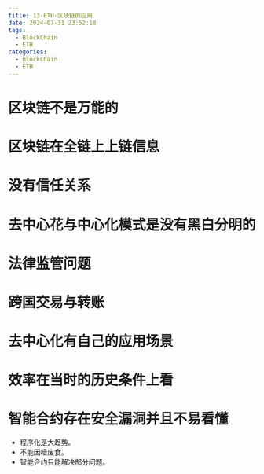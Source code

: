 ```yaml
---
title: 13-ETH-区块链的应用
date: 2024-07-31 23:52:18
tags:
  - BlockChain
  - ETH
categories:
  - BlockChain
  - ETH
---
```


# 区块链不是万能的

# 区块链在全链上上链信息

# 没有信任关系

# 去中心花与中心化模式是没有黑白分明的

# 法律监管问题

# 跨国交易与转账

# 去中心化有自己的应用场景

# 效率在当时的历史条件上看

# 智能合约存在安全漏洞并且不易看懂
- 程序化是大趋势。
- 不能因噎废食。
- 智能合约只能解决部分问题。





